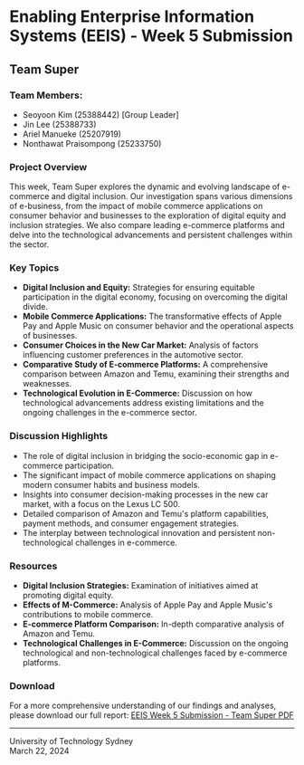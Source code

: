 # Enabling Enterprise Information Systems (EEIS) - Week 5 Submission

## Team Super

### Team Members:
- Seoyoon Kim (25388442) [Group Leader]
- Jin Lee (25388733)
- Ariel Manueke (25207919)
- Nonthawat Praisompong (25233750)

### Project Overview
This week, Team Super explores the dynamic and evolving landscape of e-commerce and digital inclusion. Our investigation spans various dimensions of e-business, from the impact of mobile commerce applications on consumer behavior and businesses to the exploration of digital equity and inclusion strategies. We also compare leading e-commerce platforms and delve into the technological advancements and persistent challenges within the sector.

### Key Topics
- **Digital Inclusion and Equity:** Strategies for ensuring equitable participation in the digital economy, focusing on overcoming the digital divide.
- **Mobile Commerce Applications:** The transformative effects of Apple Pay and Apple Music on consumer behavior and the operational aspects of businesses.
- **Consumer Choices in the New Car Market:** Analysis of factors influencing customer preferences in the automotive sector.
- **Comparative Study of E-commerce Platforms:** A comprehensive comparison between Amazon and Temu, examining their strengths and weaknesses.
- **Technological Evolution in E-Commerce:** Discussion on how technological advancements address existing limitations and the ongoing challenges in the e-commerce sector.

### Discussion Highlights
- The role of digital inclusion in bridging the socio-economic gap in e-commerce participation.
- The significant impact of mobile commerce applications on shaping modern consumer habits and business models.
- Insights into consumer decision-making processes in the new car market, with a focus on the Lexus LC 500.
- Detailed comparison of Amazon and Temu's platform capabilities, payment methods, and consumer engagement strategies.
- The interplay between technological innovation and persistent non-technological challenges in e-commerce.

### Resources
- **Digital Inclusion Strategies:** Examination of initiatives aimed at promoting digital equity.
- **Effects of M-Commerce:** Analysis of Apple Pay and Apple Music's contributions to mobile commerce.
- **E-commerce Platform Comparison:** In-depth comparative analysis of Amazon and Temu.
- **Technological Challenges in E-Commerce:** Discussion on the ongoing technological and non-technological challenges faced by e-commerce platforms.

### Download
For a more comprehensive understanding of our findings and analyses, please download our full report:
[EEIS Week 5 Submission - Team Super PDF](https://github.com/JinLee0811/UTS_EEIS_Week5/blob/main/_week5_.pdf)

---

University of Technology Sydney  
March 22, 2024
